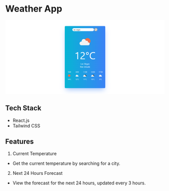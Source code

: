 # Weather App

![Weather App Screenshot](./assets/screenshot.png)

## Tech Stack
- React.js
- Tailwind CSS

## Features
 1. Current Temperature
   - Get the current temperature by searching for a city.
 2. Next 24 Hours Forecast
   - View the forecast for the next 24 hours, updated every 3 hours.
